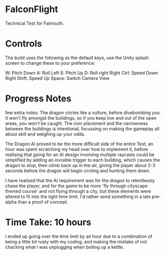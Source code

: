 # FalconFlight
Technical Test for Falmouth.

# Controls
The build uses the following as the default keys, use the Unity splash screen to change these to your preference:

W: Pitch Down
A: Roll Left
S: Pitch Up
D: Roll right
Right Ctrl: Speed Down
Right Shift: Speed Up
Space: Switch Camera View

# Progress Notes
few extra notes: The dragon circles like a vulture, before divebombing you. It won't fly amongst the buildings, so if you keep low and out of the open areas, you won't be caught. The coin placement and the narrowness between the buildings is intentional, focussing on making the gameplay all about skill and weighing up your odds.

The Dragon AI proved to be the more difficult side of the entire Test, an hour was spent scratching my head over how to implement it, before realising that going for an AI design involving multiple raycasts could be simplified by adding an invisible trigger to each building, which causes the dragon to stop, then climb back up in the air, giving the player about 2-3 seconds before the dragon will begin circling and hunting them down.

I have realised that the AI requirement was for the dragon to relentlessly chase the player, and for the game to be more 'fly through cityscape themed course' and not flying through a city, but these elements were altered to fit into the tight time limit. I'd rather send something in a late pre-alpha than a proof of concept.

# Time Take: 10 hours
I ended up going over the time limit by an hour due to a combination of being a little bit rusty with my coding, and making the mistake of not chacking what I was unplugging when boiling up a kettle.
